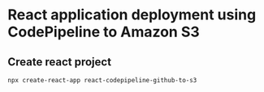 # React application deployment using CodePipeline to Amazon S3


## Create react project


``` bash
npx create-react-app react-codepipeline-github-to-s3
```